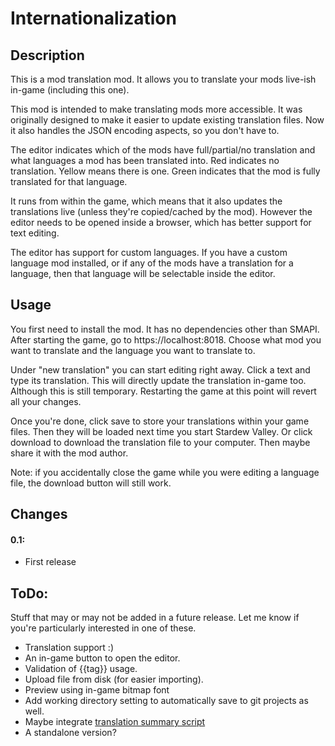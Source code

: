 # Internationalization

## Description
This is a mod translation mod. It allows you to translate your mods live-ish 
in-game (including this one).

This mod is intended to make translating mods more accessible. It was originally 
designed to make it easier to update existing translation files. 
Now it also handles the JSON encoding aspects, so you don't have to. 

The editor indicates which of the mods have full/partial/no translation and what 
languages a mod has been translated into. Red indicates no translation. Yellow 
means there is one. Green indicates that the mod is fully translated for that 
language.

It runs from within the game, which means that it also updates the translations 
live (unless they're copied/cached by the mod). 
However the editor needs to be opened inside a browser, which has better support 
for text editing.

The editor has support for custom languages. If you have a custom language mod
installed, or if any of the mods have a translation for a language, then that
language will be selectable inside the editor.

## Usage
You first need to install the mod. It has no dependencies other than SMAPI.
After starting the game, go to https://localhost:8018. Choose what mod you want 
to translate and the language you want to translate to.

Under "new translation" you can start editing right away. Click a text and type 
its translation. This will directly update the translation in-game too. Although
this is still temporary. Restarting the game at this point will revert all your 
changes.

Once you're done, click save to store your translations 
within your game files. Then they will be loaded next time you start Stardew
Valley. Or click download to download the translation file to your computer.
Then maybe share it with the mod author.

Note: if you accidentally close the game while you were editing a language file,
the download button will still work.

## Changes
#### 0.1:
* First release

## ToDo:
Stuff that may or may not be added in a future release. Let me know if you're 
particularly interested in one of these.

* Translation support :)
* An in-game button to open the editor.
* Validation of {{tag}} usage.
* Upload file from disk (for easier importing).
* Preview using in-game bitmap font
* Add working directory setting to automatically save to git projects as well.
* Maybe integrate [translation summary script](https://github.com/Pathoschild/StardewScripts/blob/main/create-translation-summary/create%20translation%20summary.linq)
* A standalone version?
